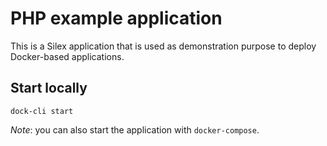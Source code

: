# PHP example application

This is a Silex application that is used as demonstration purpose to deploy Docker-based applications.

## Start locally

```
dock-cli start
```

*Note*: you can also start the application with `docker-compose`.
